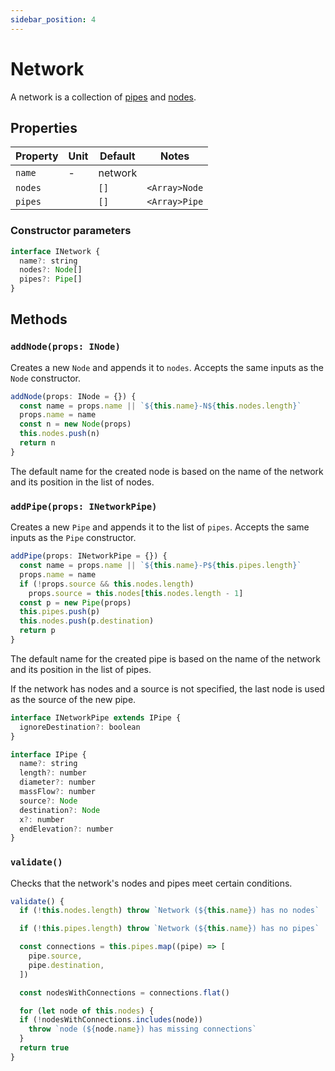 ```yaml
---
sidebar_position: 4
---
```


# Network

A network is a collection of [pipes](/docs/model/Pipe) and [nodes](/docs/model/Node).

## Properties

| Property | Unit | Default | Notes         |
| -------- | ---- | ------- | ------------- |
| `name`   | -    | network |               |
| `nodes`  |      | `[]`    | `<Array>Node` |
| `pipes`  |      | `[]`    | `<Array>Pipe` |

### Constructor parameters

```js
interface INetwork {
  name?: string
  nodes?: Node[]
  pipes?: Pipe[]
}
```

## Methods

### `addNode(props: INode)`

Creates a new `Node` and appends it to `nodes`. Accepts the same inputs as the `Node` constructor.

```js {2}
addNode(props: INode = {}) {
  const name = props.name || `${this.name}-N${this.nodes.length}`
  props.name = name
  const n = new Node(props)
  this.nodes.push(n)
  return n
}
```

The default name for the created node is based on the name of the network and its position in the list of nodes.

### `addPipe(props: INetworkPipe)`

Creates a new `Pipe` and appends it to the list of `pipes`. Accepts the same inputs as the `Pipe` constructor.

```js {2,4}
addPipe(props: INetworkPipe = {}) {
  const name = props.name || `${this.name}-P${this.pipes.length}`
  props.name = name
  if (!props.source && this.nodes.length)
    props.source = this.nodes[this.nodes.length - 1]
  const p = new Pipe(props)
  this.pipes.push(p)
  this.nodes.push(p.destination)
  return p
}
```

The default name for the created pipe is based on the name of the network and its position in the list of pipes.

If the network has nodes and a source is not specified, the last node is used as the source of the new pipe.

```js
interface INetworkPipe extends IPipe {
  ignoreDestination?: boolean
}

interface IPipe {
  name?: string
  length?: number
  diameter?: number
  massFlow?: number
  source?: Node
  destination?: Node
  x?: number
  endElevation?: number
}
```

### `validate()`

Checks that the network's nodes and pipes meet certain conditions.

```js
validate() {
  if (!this.nodes.length) throw `Network (${this.name}) has no nodes`

  if (!this.pipes.length) throw `Network (${this.name}) has no pipes`

  const connections = this.pipes.map((pipe) => [
    pipe.source,
    pipe.destination,
  ])

  const nodesWithConnections = connections.flat()

  for (let node of this.nodes) {
  if (!nodesWithConnections.includes(node))
    throw `node (${node.name}) has missing connections`
  }
  return true
}
```
